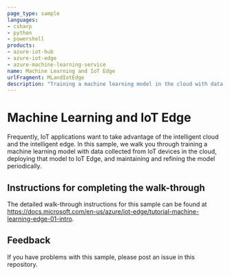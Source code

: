 ```yaml
---
page_type: sample
languages:
- csharp
- python
- powershell
products:
- azure-iot-hub
- azure-iot-edge
- azure-machine-learning-service
name: Machine Learning and IoT Edge
urlFragment: MLandIotEdge
description: "Training a machine learning model in the cloud with data collected from IoT devices, and deploy the model to IoT Edge."
---
```

# Machine Learning and IoT Edge

Frequently, IoT applications want to take advantage of the intelligent cloud and the intelligent edge. In this sample, we walk you through training a machine learning model with data collected from IoT devices in the cloud, deploying that model to IoT Edge, and maintaining and refining the model periodically.

## Instructions for completing the walk-through

The detailed walk-through instructions for this sample can be found at <https://docs.microsoft.com/en-us/azure/iot-edge/tutorial-machine-learning-edge-01-intro>.

## Feedback

If you have problems with this sample, please post an issue in this repository.
